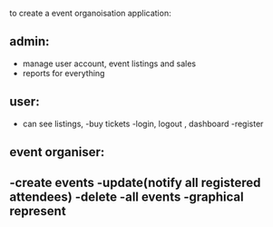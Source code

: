 to create a event organoisation application:

## admin:
- manage user account, event listings and sales
- reports for everything








## user:
- can see listings,
-buy tickets
-login, logout , dashboard
-register










## event organiser:
-create events
-update(notify all registered attendees)
-delete
-all events
-graphical represent
-